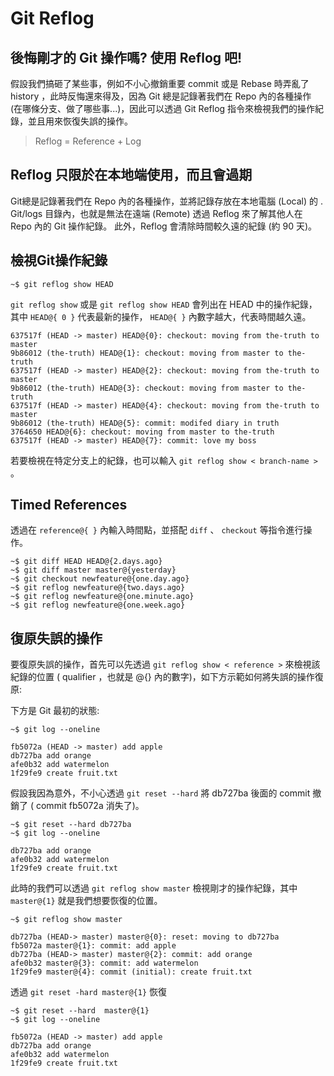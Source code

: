 # Git Reflog

## 後悔剛才的 Git 操作嗎? 使用 Reflog 吧!

假設我們搞砸了某些事，例如不小心撤銷重要 commit 或是 Rebase 時弄亂了history ，此時反悔還來得及，因為 Git 總是記錄著我們在 Repo 內的各種操作 (在哪條分支、做了哪些事...)，因此可以透過 Git Reflog 指令來檢視我們的操作紀錄，並且用來恢復失誤的操作。

> Reflog = Reference + Log

## Reflog 只限於在本地端使用，而且會過期

Git總是記錄著我們在 Repo 內的各種操作，並將記錄存放在本地電腦  (Local) 的 . Git/logs 目錄內，也就是無法在遠端 (Remote) 透過 Reflog 來了解其他人在 Repo 內的 Git 操作紀錄。 此外，Reflog 會清除時間較久遠的紀錄 (約 90 天)。

## 檢視Git操作紀錄

```console 
~$ git reflog show HEAD
```

`git reflog show` 或是 `git reflog show HEAD` 會列出在 HEAD 中的操作紀錄，其中 `HEAD@{ 0 }` 代表最新的操作， `HEAD@{ }` 內數字越大，代表時間越久遠。

```console
637517f (HEAD -> master) HEAD@{0}: checkout: moving from the-truth to master
9b86012 (the-truth) HEAD@{1}: checkout: moving from master to the-truth
637517f (HEAD -> master) HEAD@{2}: checkout: moving from the-truth to master
9b86012 (the-truth) HEAD@{3}: checkout: moving from master to the-truth
637517f (HEAD -> master) HEAD@{4}: checkout: moving from the-truth to master
9b86012 (the-truth) HEAD@{5}: commit: modifed diary in truth
3764650 HEAD@{6}: checkout: moving from master to the-truth
637517f (HEAD -> master) HEAD@{7}: commit: love my boss
```

若要檢視在特定分支上的紀錄，也可以輸入 `git reflog show < branch-name >` 。

## Timed References

透過在 `reference@{ }` 內輸入時間點，並搭配 `diff` 、 `checkout` 等指令進行操作。

```console
~$ git diff HEAD HEAD@{2.days.ago}
~$ git diff master master@{yesterday}
~$ git checkout newfeature@{one.day.ago}
~$ git reflog newfeature@{two.days.ago}
~$ git reflog newfeature@{one.minute.ago}
~$ git reflog newfeature@{one.week.ago}
```

## 復原失誤的操作

要復原失誤的操作，首先可以先透過 `git reflog show < reference >` 來檢視該紀錄的位置 ( qualifier ，也就是 @{} 內的數字)，如下方示範如何將失誤的操作復原:

下方是 Git 最初的狀態:

```console
~$ git log --oneline

fb5072a (HEAD -> master) add apple
db727ba add orange
afe0b32 add watermelon
1f29fe9 create fruit.txt
```

假設我因為意外，不小心透過 `git reset --hard` 將 db727ba 後面的 commit 撤銷了 ( commit fb5072a 消失了)。

```console
~$ git reset --hard db727ba
~$ git log --oneline

db727ba add orange
afe0b32 add watermelon
1f29fe9 create fruit.txt
```

此時的我們可以透過 `git reflog show master` 檢視剛才的操作紀錄，其中 `master@{1}` 就是我們想要恢復的位置。

```console
~$ git reflog show master

db727ba (HEAD-> master) master@{0}: reset: moving to db727ba
fb5072a master@{1}: commit: add apple
db727ba (HEAD-> master) master@{2}: commit: add orange
afe0b32 master@{3}: commit: add watermelon
1f29fe9 master@{4}: commit (initial): create fruit.txt
```

透過 `git reset -hard master@{1}` 恢復

```console
~$ git reset --hard  master@{1}
~$ git log --oneline

fb5072a (HEAD -> master) add apple
db727ba add orange
afe0b32 add watermelon
1f29fe9 create fruit.txt
```

